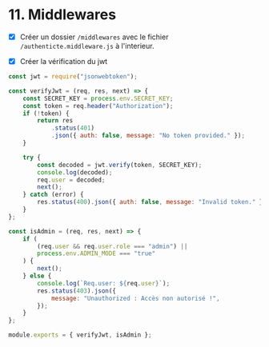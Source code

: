 # 11. Middlewares

- [x] Créer un dossier `/middlewares` avec le fichier `/authenticte.middleware.js` à l'interieur.

- [x] Créer la vérification du jwt
```javascript
const jwt = require("jsonwebtoken");

const verifyJwt = (req, res, next) => {
    const SECRET_KEY = process.env.SECRET_KEY;
    const token = req.header("Authorization");
    if (!token) {
        return res
            .status(401)
            .json({ auth: false, message: "No token provided." });
    }

    try {
        const decoded = jwt.verify(token, SECRET_KEY);
        console.log(decoded);
        req.user = decoded;
        next();
    } catch (error) {
        res.status(400).json({ auth: false, message: "Invalid token." });
    }
};

const isAdmin = (req, res, next) => {
    if (
        (req.user && req.user.role === "admin") ||
        process.env.ADMIN_MODE === "true"
    ) {
        next();
    } else {
        console.log(`Req.user: ${req.user}`);
        res.status(403).json({
            message: "Unauthorized : Accès non autorisé !",
        });
    }
};

module.exports = { verifyJwt, isAdmin };
```
